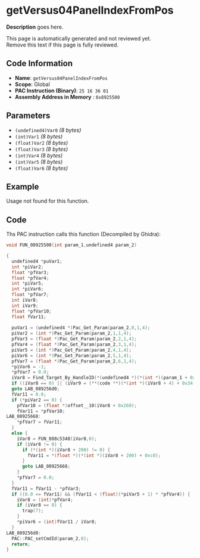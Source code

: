 # getVersus04PanelIndexFromPos

**Description** goes here.

This page is automatically generated and not reviewed yet.<br>Remove this text if this page is fully reviewed.

## Code Information

- **Name**: `getVersus04PanelIndexFromPos`
- **Scope**: Global
- **PAC Instruction (Binary)**: `25 16 36 01`
- **Assembly Address in Memory** : `0x8925500`

## Parameters

- `(undefined4)Var0` *(8 bytes)*
- `(int)Var1` *(8 bytes)*
- `(float)Var2` *(8 bytes)*
- `(float)Var3` *(8 bytes)*
- `(int)Var4` *(8 bytes)*
- `(int)Var5` *(8 bytes)*
- `(float)Var6` *(8 bytes)*

## Example

Usage not found for this function.

## Code

Ths PAC instruction calls this function (Decompiled by Ghidra):

```c
void FUN_08925500(int param_1,undefined4 param_2)

{
  undefined4 *puVar1;
  int *piVar2;
  float *pfVar3;
  float *pfVar4;
  int *piVar5;
  int *piVar6;
  float *pfVar7;
  int iVar8;
  int iVar9;
  float *pfVar10;
  float fVar11;
  
  puVar1 = (undefined4 *)Pac_Get_Param(param_2,0,1,4);
  piVar2 = (int *)Pac_Get_Param(param_2,1,1,4);
  pfVar3 = (float *)Pac_Get_Param(param_2,2,1,4);
  pfVar4 = (float *)Pac_Get_Param(param_2,3,1,4);
  piVar5 = (int *)Pac_Get_Param(param_2,4,1,4);
  piVar6 = (int *)Pac_Get_Param(param_2,5,1,4);
  pfVar7 = (float *)Pac_Get_Param(param_2,6,1,4);
  *piVar6 = -1;
  *pfVar7 = 0.0;
  iVar8 = Find_Target_By_HandleID(*(undefined4 *)(*(int *)(param_1 + 0x10) + 0xe8),*puVar1,1);
  if ((iVar8 == 0) || (iVar9 = (**(code **)(*(int *)(iVar8 + 4) + 0x34))(iVar8), iVar9 != 3))
  goto LAB_089256d0;
  fVar11 = 0.0;
  if (*piVar2 == 0) {
    pfVar10 = (float *)offset__10(iVar8 + 0x260);
    fVar11 = *pfVar10;
LAB_08925668:
    *pfVar7 = fVar11;
  }
  else {
    iVar8 = FUN_088c5348(iVar8,0);
    if (iVar8 != 0) {
      if (*(int *)(iVar8 + 200) != 0) {
        fVar11 = *(float *)(*(int *)(iVar8 + 200) + 0xc0);
      }
      goto LAB_08925668;
    }
    *pfVar7 = 0.0;
  }
  fVar11 = fVar11 - *pfVar3;
  if ((0.0 <= fVar11) && (fVar11 < (float)(*piVar5 + 1) * *pfVar4)) {
    iVar8 = (int)*pfVar4;
    if (iVar8 == 0) {
      trap(7);
    }
    *piVar6 = (int)fVar11 / iVar8;
  }
LAB_089256d0:
  PAC::PAC_setCmdId(param_2,0);
  return;
}
```


